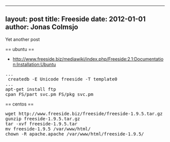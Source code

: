 
---
layout: post
title: Freeside
date: 2012-01-01
author: Jonas Colmsjo
---

Yet another post





== ubuntu ==

* http://www.freeside.biz/mediawiki/index.php/Freeside:2.1:Documentation:Installation:Ubuntu

<pre>
...
 createdb -E Unicode freeside -T template0
...
apt-get install ftp
cpan FS/part_svc.pm FS/pkg_svc.pm
</pre>


== centos ==

<pre>
wget http://www.freeside.biz/freeside/freeside-1.9.5.tar.gz
gunzip freeside-1.9.5.tar.gz
tar -xvf freeside-1.9.5.tar
mv freeside-1.9.5 /var/www/html/
chown -R apache.apache /var/www/html/freeside-1.9.5/

</pre>
